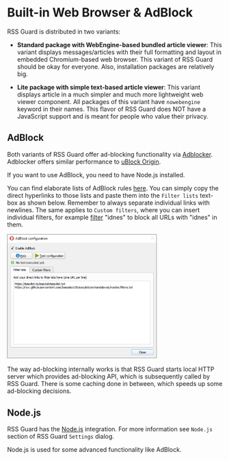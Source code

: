 Built-in Web Browser & AdBlock
==============================
RSS Guard is distributed in two variants:
* **Standard package with WebEngine-based bundled article viewer**: This variant displays messages/articles with their full formatting and layout in embedded Chromium-based web browser. This variant of RSS Guard should be okay for everyone. Also, installation packages are relatively big.

* **Lite package with simple text-based article viewer**: This variant displays article in a much simpler and much more lightweight web viewer component. All packages of this variant have `nowebengine` keyword in their names. This flavor of RSS Guard does NOT have a JavaScript support and is meant for people who value their privacy.

## AdBlock
Both variants of RSS Guard offer ad-blocking functionality via [Adblocker](https://github.com/cliqz-oss/adblocker). Adblocker offers similar performance to [uBlock Origin](https://github.com/gorhill/uBlock).

If you want to use AdBlock, you need to have Node.js installed.

You can find elaborate lists of AdBlock rules [here](https://easylist.to). You can simply copy the direct hyperlinks to those lists and paste them into the `Filter lists` text-box as shown below. Remember to always separate individual links with newlines. The same applies to `Custom filters`, where you can insert individual filters, for example [filter](https://adblockplus.org/filter-cheatsheet) "idnes" to block all URLs with "idnes" in them.

<img alt="alt-img" src="images/adblock.png" width="350px">

The way ad-blocking internally works is that RSS Guard starts local HTTP server which provides ad-blocking API, which is subsequently called by RSS Guard. There is some caching done in between, which speeds up some ad-blocking decisions.

## Node.js
RSS Guard has the [Node.js](https://nodejs.org) integration. For more information see `Node.js` section of RSS Guard `Settings` dialog.

Node.js is used for some advanced functionality like AdBlock.